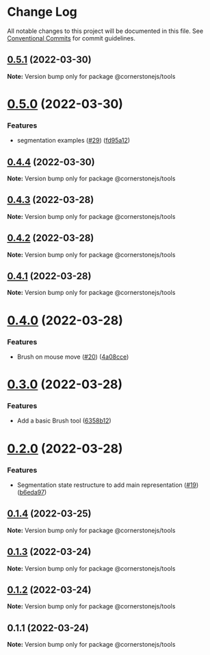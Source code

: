 # Change Log

All notable changes to this project will be documented in this file.
See [Conventional Commits](https://conventionalcommits.org) for commit guidelines.

## [0.5.1](https://github.com/PrecisionMetrics/cornerstone3d-FORPUBLIC/compare/@cornerstonejs/tools@0.5.0...@cornerstonejs/tools@0.5.1) (2022-03-30)

**Note:** Version bump only for package @cornerstonejs/tools





# [0.5.0](https://github.com/PrecisionMetrics/cornerstone3d-FORPUBLIC/compare/@cornerstonejs/tools@0.4.4...@cornerstonejs/tools@0.5.0) (2022-03-30)


### Features

* segmentation examples ([#29](https://github.com/PrecisionMetrics/cornerstone3d-FORPUBLIC/issues/29)) ([fd95a12](https://github.com/PrecisionMetrics/cornerstone3d-FORPUBLIC/commit/fd95a12910ffe87a201d5eb94cbae32e95a8be8f))





## [0.4.4](https://github.com/PrecisionMetrics/cornerstone3d-FORPUBLIC/compare/@cornerstonejs/tools@0.4.3...@cornerstonejs/tools@0.4.4) (2022-03-30)

**Note:** Version bump only for package @cornerstonejs/tools





## [0.4.3](https://github.com/PrecisionMetrics/cornerstone3d-FORPUBLIC/compare/@cornerstonejs/tools@0.4.2...@cornerstonejs/tools@0.4.3) (2022-03-28)

**Note:** Version bump only for package @cornerstonejs/tools





## [0.4.2](https://github.com/PrecisionMetrics/cornerstone3d-FORPUBLIC/compare/@cornerstonejs/tools@0.4.1...@cornerstonejs/tools@0.4.2) (2022-03-28)

**Note:** Version bump only for package @cornerstonejs/tools





## [0.4.1](https://github.com/PrecisionMetrics/cornerstone3d-FORPUBLIC/compare/@cornerstonejs/tools@0.4.0...@cornerstonejs/tools@0.4.1) (2022-03-28)

**Note:** Version bump only for package @cornerstonejs/tools





# [0.4.0](https://github.com/PrecisionMetrics/cornerstone3d-FORPUBLIC/compare/@cornerstonejs/tools@0.3.0...@cornerstonejs/tools@0.4.0) (2022-03-28)


### Features

* Brush on mouse move ([#20](https://github.com/PrecisionMetrics/cornerstone3d-FORPUBLIC/issues/20)) ([4a08cce](https://github.com/PrecisionMetrics/cornerstone3d-FORPUBLIC/commit/4a08cce5e6cc2e9715367c233ab272bd259ca7d1))





# [0.3.0](https://github.com/PrecisionMetrics/cornerstone3d-FORPUBLIC/compare/@cornerstonejs/tools@0.2.0...@cornerstonejs/tools@0.3.0) (2022-03-28)


### Features

* Add a basic Brush tool ([6358b12](https://github.com/PrecisionMetrics/cornerstone3d-FORPUBLIC/commit/6358b126c9d03bd349f864cec53d22c92f8b1405))





# [0.2.0](https://github.com/PrecisionMetrics/cornerstone3d-FORPUBLIC/compare/@cornerstonejs/tools@0.1.4...@cornerstonejs/tools@0.2.0) (2022-03-28)


### Features

* Segmentation state restructure to add main representation ([#19](https://github.com/PrecisionMetrics/cornerstone3d-FORPUBLIC/issues/19)) ([b6eda97](https://github.com/PrecisionMetrics/cornerstone3d-FORPUBLIC/commit/b6eda97ab77ec244fd2e3a8c7d164efe78a4516f))





## [0.1.4](https://github.com/PrecisionMetrics/cornerstone3d-FORPUBLIC/compare/@cornerstonejs/tools@0.1.3...@cornerstonejs/tools@0.1.4) (2022-03-25)

**Note:** Version bump only for package @cornerstonejs/tools





## [0.1.3](https://github.com/PrecisionMetrics/cornerstone3d-FORPUBLIC/compare/@cornerstonejs/tools@0.1.2...@cornerstonejs/tools@0.1.3) (2022-03-24)

**Note:** Version bump only for package @cornerstonejs/tools





## [0.1.2](https://github.com/PrecisionMetrics/cornerstone3d-FORPUBLIC/compare/@cornerstonejs/tools@0.1.1...@cornerstonejs/tools@0.1.2) (2022-03-24)

**Note:** Version bump only for package @cornerstonejs/tools





## 0.1.1 (2022-03-24)

**Note:** Version bump only for package @cornerstonejs/tools
